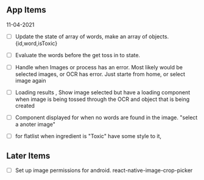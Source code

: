 ## App Items

11-04-2021

- [ ] Update the state of array of words, make an array of objects. {id,word,isToxic}

- [ ] Evaluate the words before the get toss in to state.

- [ ] Handle when Images or process has an error. Most likely would be selected images, or OCR has error. Just starte from home, or select image again

- [ ] Loading results , Show image selected but have a loading component when image is being tossed through the OCR and object that is being created

- [ ] Component displayed for when no words are found in the image. "select a anoter image"

- [ ] for flatlist when ingredient is "Toxic" have some style to it,

## Later Items

- [ ] Set up image permissions for android. react-native-image-crop-picker
